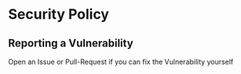 # Security Policy

## Reporting a Vulnerability

Open an Issue or Pull-Request if you can fix the Vulnerability yourself
